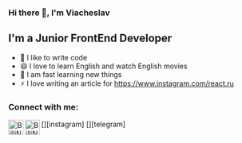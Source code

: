 ### Hi there 👋, I'm Viacheslav

## I'm a Junior FrontEnd Developer
- 💪 I like to write code
- 😄 I love to learn English and watch English movies
- 🥅 I am fast learning new things
- ⚡ I love writing an article for https://www.instagram.com/react.ru

### Connect with me:

[<img align="left" alt="BilliNovik | Instagram" width="30px" src="https://upload.wikimedia.org/wikipedia/commons/9/95/Instagram_new.svg" />][instagram]
[<img align="left" alt="BilliNovik | Telegram" width="30px" src="https://upload.wikimedia.org/wikipedia/commons/8/82/Telegram_logo.svg" />][telegram]

<br />

<!-- ### Languages and Tools:

<img align="left" alt="React" width="33px" src="https://raw.githubusercontent.com/github/explore/80688e429a7d4ef2fca1e82350fe8e3517d3494d/topics/react/react.png" />
<img align="left" alt="HTML5" width="26px" src="https://raw.githubusercontent.com/github/explore/80688e429a7d4ef2fca1e82350fe8e3517d3494d/topics/html/html.png" />
<img align="left" alt="CSS3" width="26px" src="https://raw.githubusercontent.com/github/explore/80688e429a7d4ef2fca1e82350fe8e3517d3494d/topics/css/css.png" />
<img align="left" alt="Sass" width="26px" src="https://raw.githubusercontent.com/github/explore/80688e429a7d4ef2fca1e82350fe8e3517d3494d/topics/sass/sass.png" />
<img align="left" alt="Visual Studio Code" width="26px" src="https://raw.githubusercontent.com/github/explore/80688e429a7d4ef2fca1e82350fe8e3517d3494d/topics/visual-studio-code/visual-studio-code.png" />
<img align="left" alt="JavaScript" width="26px" src="https://raw.githubusercontent.com/github/explore/80688e429a7d4ef2fca1e82350fe8e3517d3494d/topics/javascript/javascript.png" />
<img align="left" alt="Node.js" width="26px" src="https://raw.githubusercontent.com/github/explore/80688e429a7d4ef2fca1e82350fe8e3517d3494d/topics/nodejs/nodejs.png" />


<br />
<br /> -->
